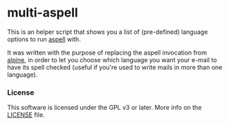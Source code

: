 # multi-aspell

This is an helper script that shows you a list of (pre-defined) language
options to run [aspell](http://aspell.net/) with.

It was written with the purpose of replacing the aspell invocation from
[alpine](http://alpine.x10host.com/alpine/), in order to let you choose which
language you want your e-mail to have its spell checked (useful if you're used
to write mails in more than one language).

### License

This software is licensed under the GPL v3 or later. More info on the
[LICENSE](LIICENSE) file.
